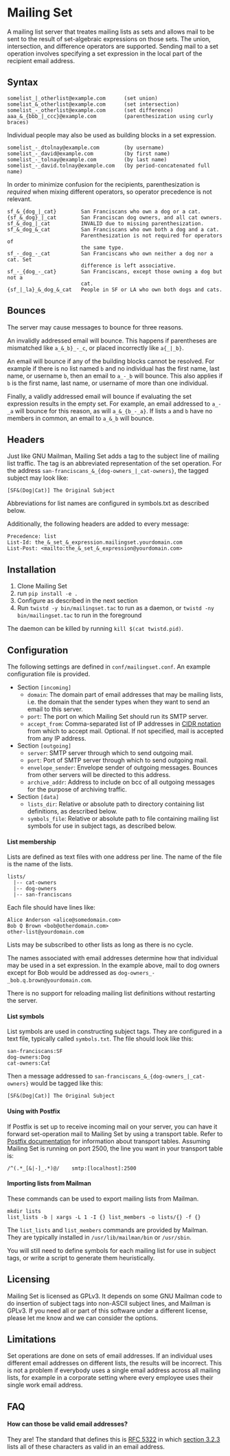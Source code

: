 # Mailing Set

A mailing list server that treates mailing lists as sets and allows mail to be
sent to the result of set-algebraic expressions on those sets. The union,
intersection, and difference operators are supported. Sending mail to a set
operation involves specifying a set expression in the local part of the
recipient email address.

## Syntax

    somelist_|_otherlist@example.com      (set union)
    somelist_&_otherlist@example.com      (set intersection)
    somelist_-_otherlist@example.com      (set difference)
    aaa_&_{bbb_|_ccc}@example.com         (parenthesization using curly braces)

Individual people may also be used as building blocks in a set expression.

    somelist_-_dtolnay@example.com        (by username)
    somelist_-_david@example.com          (by first name)
    somelist_-_tolnay@example.com         (by last name)
    somelist_-_david.tolnay@example.com   (by period-concatenated full name)

In order to minimize confusion for the recipients, parenthesization is
*required* when mixing different operators, so operator precedence is not
relevant.

    sf_&_{dog_|_cat}        San Franciscans who own a dog or a cat.
    {sf_&_dog}_|_cat        San Franciscan dog owners, and all cat owners.
    sf_&_dog_|_cat          INVALID due to missing parenthesization.
    sf_&_dog_&_cat          San Franciscans who own both a dog and a cat.
                            Parenthesization is not required for operators of
                            the same type.
    sf_-_dog_-_cat          San Franciscans who own neither a dog nor a cat. Set
                            difference is left associative.
    sf_-_{dog_-_cat}        San Franciscans, except those owning a dog but not a
                            cat.
    {sf_|_la}_&_dog_&_cat   People in SF or LA who own both dogs and cats.

## Bounces

The server may cause messages to bounce for three reasons.

An invalidly addressed email will bounce. This happens if parentheses are
mismatched like `a_&_b}_-_c`, or placed incorrectly like `a{_|_b}`.

An email will bounce if any of the building blocks cannot be resolved. For
example if there is no list named `b` and no individual has the first name, last
name, or username `b`, then an email to `a_-_b` will bounce. This also applies
if `b` is the first name, last name, or username of more than one individual.

Finally, a validly addressed email will bounce if evaluating the set expression
results in the empty set. For example, an email addressed to `a_-_a` will bounce
for this reason, as will `a_&_{b_-_a}`. If lists `a` and `b` have no members in
common, an email to `a_&_b` will bounce.

## Headers

Just like GNU Mailman, Mailing Set adds a tag to the subject line of mailing
list traffic. The tag is an abbreviated representation of the set operation. For
the address `san-franciscans_&_{dog-owners_|_cat-owners}`, the tagged subject
may look like:

    [SF&(Dog|Cat)] The Original Subject

Abbreviations for list names are configured in symbols.txt as described below.

Additionally, the following headers are added to every message:

    Precedence: list
    List-Id: the_&_set_&_expression.mailingset.yourdomain.com
    List-Post: <mailto:the_&_set_&_expression@yourdomain.com>

## Installation

1. Clone Mailing Set
2. run `pip install -e .`
3. Configure as described in the next section
4. Run `twistd -y bin/mailingset.tac` to run as a daemon, or `twistd -ny
   bin/mailingset.tac` to run in the foreground

The daemon can be killed by running `kill $(cat twistd.pid)`.

## Configuration

The following settings are defined in `conf/mailingset.conf`. An example
configuration file is provided.

- Section `[incoming]`
  - `domain`: The domain part of email addresses that may be mailing lists, i.e.
    the domain that the sender types when they want to send an email to this
    server.
  - `port`: The port on which Mailing Set should run its SMTP server.
  - `accept_from`: Comma-separated list of IP addresses in
    [CIDR notation](https://en.wikipedia.org/wiki/Classless_Inter-Domain_Routing#CIDR_notation)
    from which to accept mail. Optional. If not specified, mail is accepted from
    any IP address.
- Section `[outgoing]`
  - `server`: SMTP server through which to send outgoing mail.
  - `port`: Port of SMTP server through which to send outgoing mail.
  - `envelope_sender`: Envelope sender of outgoing messages. Bounces from other
    servers will be directed to this address.
  - `archive_addr`: Address to include on bcc of all outgoing messages for the
    purpose of archiving traffic.
- Section `[data]`
  - `lists_dir`: Relative or absolute path to directory containing list
    definitions, as described below.
  - `symbols_file`: Relative or absolute path to file containing mailing list
    symbols for use in subject tags, as described below.

#### List membership

Lists are defined as text files with one address per line. The name of the file
is the name of the lists.

    lists/
      |-- cat-owners
      |-- dog-owners
      |-- san-franciscans

Each file should have lines like:

    Alice Anderson <alice@somedomain.com>
    Bob Q Brown <bob@otherdomain.com>
    other-list@yourdomain.com

Lists may be subscribed to other lists as long as there is no cycle.

The names associated with email addresses determine how that individual may be
used in a set expression. In the example above, mail to dog owners except for
Bob would be addressed as `dog-owners_-_bob.q.brown@yourdomain.com`.

There is no support for reloading mailing list definitions without restarting
the server.

#### List symbols

List symbols are used in constructing subject tags. They are configured in a
text file, typically called `symbols.txt`. The file should look like this:

    san-franciscans:SF
    dog-owners:Dog
    cat-owners:Cat

Then a message addressed to `san-franciscans_&_{dog-owners_|_cat-owners}` would
be tagged like this:

    [SF&(Dog|Cat)] The Original Subject

#### Using with Postfix

If Postfix is set up to receive incoming mail on your server, you can have it
forward set-operation mail to Mailing Set by using a transport table. Refer to
[Postfix documentation](http://www.postfix.org/transport.5.html) for information
about transport tables. Assuming Mailing Set is running on port 2500, the line
you want in your transport table is:

    /^(.*_[&|-]_.*)@/    smtp:[localhost]:2500

#### Importing lists from Mailman

These commands can be used to export mailing lists from Mailman.

    mkdir lists
    list_lists -b | xargs -L 1 -I {} list_members -o lists/{} -f {}

The `list_lists` and `list_members` commands are provided by Mailman. They are
typically installed in `/usr/lib/mailman/bin` or `/usr/sbin`.

You will still need to define symbols for each mailing list for use in subject
tags, or write a script to generate them heuristically.

## Licensing

Mailing Set is licensed as GPLv3. It depends on some GNU Mailman code to do
insertion of subject tags into non-ASCII subject lines, and Mailman is GPLv3. If
you need all or part of this software under a different license, please let me
know and we can consider the options.

## Limitations

Set operations are done on sets of email addresses. If an individual uses
different email addresses on different lists, the results will be incorrect.
This is not a problem if everybody uses a single email address across all
mailing lists, for example in a corporate setting where every employee uses
their single work email address.

## FAQ

#### How can those be valid email addresses?

They are! The standard that defines this is
[RFC 5322](https://tools.ietf.org/html/rfc5322)
in which
[section 3.2.3](https://tools.ietf.org/html/rfc5322#section-3.2.3)
lists all of these characters as valid in an email address.
